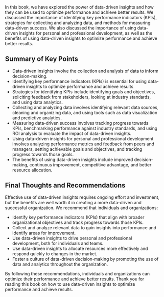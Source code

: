 
In this book, we have explored the power of data-driven insights and how they can be used to optimize performance and achieve better results. We discussed the importance of identifying key performance indicators (KPIs), strategies for collecting and analyzing data, and methods for measuring data-driven success. We also discussed the importance of using data-driven insights for personal and professional development, as well as the benefits of using data-driven insights to optimize performance and achieve better results.

Summary of Key Points
---------------------

* Data-driven insights involve the collection and analysis of data to inform decision-making.
* Identifying key performance indicators (KPIs) is essential for using data-driven insights to optimize performance and achieve results.
* Strategies for identifying KPIs include identifying goals and objectives, soliciting feedback from stakeholders, looking at industry standards, and using data analytics.
* Collecting and analyzing data involves identifying relevant data sources, cleaning and organizing data, and using tools such as data visualization and predictive analytics.
* Measuring data-driven success involves tracking progress towards KPIs, benchmarking performance against industry standards, and using ROI analysis to evaluate the impact of data-driven insights.
* Using data-driven insights for personal and professional development involves analyzing performance metrics and feedback from peers and managers, setting achievable goals and objectives, and tracking progress towards those goals.
* The benefits of using data-driven insights include improved decision-making, continuous improvement, competitive advantage, and better resource allocation.

Final Thoughts and Recommendations
----------------------------------

Effective use of data-driven insights requires ongoing effort and investment, but the benefits are well worth it in creating a more data-driven and successful organization. We recommend that individuals and organizations:

* Identify key performance indicators (KPIs) that align with broader organizational objectives and track progress towards those KPIs.
* Collect and analyze relevant data to gain insights into performance and identify areas for improvement.
* Use data-driven insights to drive personal and professional development, both for individuals and teams.
* Use data-driven insights to allocate resources more effectively and respond quickly to changes in the market.
* Foster a culture of data-driven decision-making by promoting the use of data and analytics throughout the organization.

By following these recommendations, individuals and organizations can optimize their performance and achieve better results. Thank you for reading this book on how to use data-driven insights to optimize performance and achieve results.
